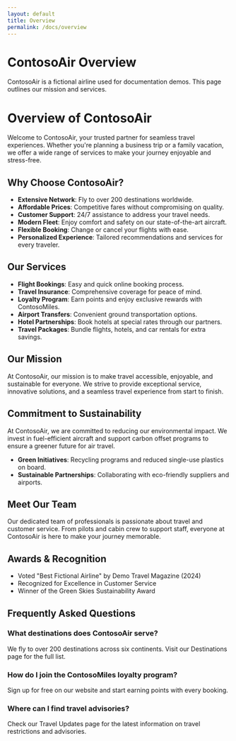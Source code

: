 ```yaml
---
layout: default
title: Overview
permalink: /docs/overview
---
```


# ContosoAir Overview

ContosoAir is a fictional airline used for documentation demos. This page outlines our mission and services.

# Overview of ContosoAir

Welcome to ContosoAir, your trusted partner for seamless travel experiences. Whether you're planning a business trip or a family vacation, we offer a wide range of services to make your journey enjoyable and stress-free.

## Why Choose ContosoAir?

- **Extensive Network**: Fly to over 200 destinations worldwide.
- **Affordable Prices**: Competitive fares without compromising on quality.
- **Customer Support**: 24/7 assistance to address your travel needs.
- **Modern Fleet**: Enjoy comfort and safety on our state-of-the-art aircraft.
- **Flexible Booking**: Change or cancel your flights with ease.
- **Personalized Experience**: Tailored recommendations and services for every traveler.

## Our Services

- **Flight Bookings**: Easy and quick online booking process.
- **Travel Insurance**: Comprehensive coverage for peace of mind.
- **Loyalty Program**: Earn points and enjoy exclusive rewards with ContosoMiles.
- **Airport Transfers**: Convenient ground transportation options.
- **Hotel Partnerships**: Book hotels at special rates through our partners.
- **Travel Packages**: Bundle flights, hotels, and car rentals for extra savings.

## Our Mission

At ContosoAir, our mission is to make travel accessible, enjoyable, and sustainable for everyone. We strive to provide exceptional service, innovative solutions, and a seamless travel experience from start to finish.

## Commitment to Sustainability

At ContosoAir, we are committed to reducing our environmental impact. We invest in fuel-efficient aircraft and support carbon offset programs to ensure a greener future for air travel.
- **Green Initiatives**: Recycling programs and reduced single-use plastics on board.
- **Sustainable Partnerships**: Collaborating with eco-friendly suppliers and airports.

## Meet Our Team

Our dedicated team of professionals is passionate about travel and customer service. From pilots and cabin crew to support staff, everyone at ContosoAir is here to make your journey memorable.

## Awards & Recognition

- Voted "Best Fictional Airline" by Demo Travel Magazine (2024)
- Recognized for Excellence in Customer Service
- Winner of the Green Skies Sustainability Award

## Frequently Asked Questions

### What destinations does ContosoAir serve?
We fly to over 200 destinations across six continents. Visit our Destinations page for the full list.

### How do I join the ContosoMiles loyalty program?
Sign up for free on our website and start earning points with every booking.

### Where can I find travel advisories?
Check our Travel Updates page for the latest information on travel restrictions and advisories.
